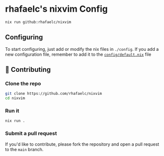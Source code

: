 # rhafaelc's nixvim Config

```bash
nix run github:rhafaelc/nixvim
```

## Configuring

To start configuring, just add or modify the nix files in `./config`.
If you add a new configuration file, remember to add it to the
[`config/default.nix`](./config/default.nix) file

## 🤝 Contributing

### Clone the repo

```bash
git clone https://github.com/rhafaelc/nixvim
cd nixvim
```

### Run it

```bash
nix run .
```


### Submit a pull request

If you'd like to contribute, please fork the repository and open a pull request to the `main` branch.
